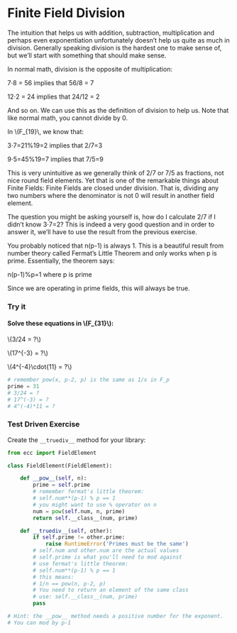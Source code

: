 
# Finite Field Division

The intuition that helps us with addition, subtraction, multiplication and perhaps even exponentiation unfortunately doesn’t help us quite as much in division. Generally speaking division is the hardest one to make sense of, but we’ll start with something that should make sense.

In normal math, division is the opposite of multiplication:

7⋅8 = 56 implies that 56/8 = 7

12⋅2 = 24 implies that 24/12 = 2

And so on. We can use this as the definition of division to help us. Note that like normal math, you cannot divide by 0.

In \\(F_{19}\\, we know that:

3⋅7=21%19=2 implies that 2/7=3

9⋅5=45%19=7 implies that 7/5=9

This is very unintuitive as we generally think of 2/7 or 7/5 as fractions, not nice round field elements. Yet that is one of the remarkable things about Finite Fields: Finite Fields are closed under division. That is, dividing any two numbers where the denominator is not 0 will result in another field element.

The question you might be asking yourself is, how do I calculate 2/7 if I didn’t know 3⋅7=2? This is indeed a very good question and in order to answer it, we’ll have to use the result from the previous exercise.

You probably noticed that n(p-1) is always 1. This is a beautiful result from number theory called Fermat’s Little Theorem and only works when p is prime. Essentially, the theorem says:

n(p-1)%p=1 where p is prime

Since we are operating in prime fields, this will always be true.

### Try it

#### Solve these equations in \\(F_{31}\\):

\\(3/24 = ?\\)

\\(17^{-3} = ?\\)

\\(4^{-4}\cdot{11} = ?\\)



```python
# remember pow(x, p-2, p) is the same as 1/x in F_p
prime = 31
# 3/24 = ?
# 17^(-3) = ?
# 4^(-4)*11 = ?
```

### Test Driven Exercise

Create the `__truediv__` method for your library:


```python
from ecc import FieldElement

class FieldElement(FieldElement):

    def __pow__(self, n):
        prime = self.prime
        # remember fermat's little theorem:
        # self.num**(p-1) % p == 1
        # you might want to use % operator on n
        num = pow(self.num, n, prime)
        return self.__class__(num, prime)

    def __truediv__(self, other):
        if self.prime != other.prime:
            raise RuntimeError('Primes must be the same')
        # self.num and other.num are the actual values
        # self.prime is what you'll need to mod against
        # use fermat's little theorem:
        # self.num**(p-1) % p == 1
        # this means:
        # 1/n == pow(n, p-2, p)
        # You need to return an element of the same class
        # use: self.__class__(num, prime)
        pass

# Hint: the __pow__ method needs a positive number for the exponent.
# You can mod by p-1
```
